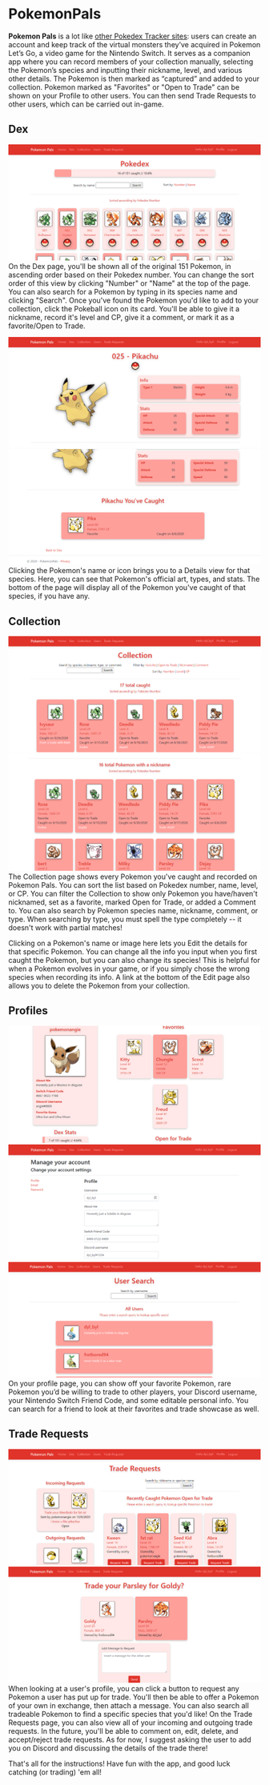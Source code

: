 # PokemonPals

**Pokemon Pals** is a lot like [other Pokedex Tracker sites](https://pokedextracker.com/): users can create an account and keep track of the virtual monsters they’ve acquired in Pokemon Let’s Go, a video game for the Nintendo Switch. It serves as a companion app where you can record members of your collection manually, selecting the Pokemon’s species and inputting their nickname, level, and various other details. The Pokemon is then marked as “captured” and added to your collection. Pokemon marked as "Favorites" or "Open to Trade" can be shown on your Profile to other users. You can then send Trade Requests to other users, which can be carried out in-game.

## Dex
![Dex view](https://github.com/dylbyl/PokemonPals/blob/master/images/Dex.png?raw=true)
On the Dex page, you'll be shown all of the original 151 Pokemon, in ascending order based on their Pokedex number. You can change the sort order of this view by clicking "Number" or "Name" at the top of the page. You can also search for a Pokemon by typing in its species name and clicking "Search". Once you've found the Pokemon you'd like to add to your collection, click the Pokeball icon on its card. You'll be able to give it a nickname, record it's level and CP, give it a comment, or mark it as a favorite/Open to Trade.

![Dex Details view](https://github.com/dylbyl/PokemonPals/blob/master/images/Details1.png?raw=true)
![Dex Collection view](https://github.com/dylbyl/PokemonPals/blob/master/images/Details2.png?raw=true)
Clicking the Pokemon's name or icon brings you to a Details view for that species. Here, you can see that Pokemon's official art, types, and stats. The bottom of the page will display all of the Pokemon you've caught of that species, if you have any.

## Collection
![Collection view](https://github.com/dylbyl/PokemonPals/blob/master/images/Collection.png?raw=true)
![Filtered Collection view](https://github.com/dylbyl/PokemonPals/blob/master/images/CollectionFiltered.png?raw=true)
The Collection page shows every Pokemon you've caught and recorded on Pokemon Pals. You can sort the list based on Pokedex number, name, level, or CP. You can filter the Collection to show only Pokemon you have/haven't nicknamed, set as a favorite, marked Open for Trade, or added a Comment to. You can also search by Pokemon species name, nickname, comment, or type. When searching by type, you must spell the type completely -- it doesn't work with partial matches!

Clicking on a Pokemon's name or image here lets you Edit the details for that specific Pokemon. You can change all the info you input when you first caught the Pokemon, but you can also change its species! This is helpful for when a Pokemon evolves in your game, or if you simply chose the wrong species when recording its info. A link at the bottom of the Edit page also allows you to delete the Pokemon from your collection.

## Profiles
![User Profile](https://github.com/dylbyl/PokemonPals/blob/master/images/Profile.png?raw=true)
![Editing your Profile](https://github.com/dylbyl/PokemonPals/blob/master/images/ProfileEdit.png?raw=true)
![Searching for a User](https://github.com/dylbyl/PokemonPals/blob/master/images/UserSearch.png?raw=true)
On your profile page, you can show off your favorite Pokemon, rare Pokemon you’d be willing to trade to other players, your Discord username, your Nintendo Switch Friend Code, and some editable personal info. You can search for a friend to look at their favorites and trade showcase as well.

## Trade Requests
![Trade Requests page](https://github.com/dylbyl/PokemonPals/blob/master/images/Requests.png?raw=true)
![Sending a Trade Request](https://github.com/dylbyl/PokemonPals/blob/master/images/SendRequest.png?raw=true)
When looking at a user's profile, you can click a button to request any Pokemon a user has put up for trade. You'll then be able to offer a Pokemon of your own in exchange, then attach a message. You can also search all tradeable Pokemon to find a specific species that you'd like! On the Trade Requests page, you can also view all of your incoming and outgoing trade requests. In the future, you'll be able to comment on, edit, delete, and accept/reject trade requests. As for now, I suggest asking the user to add you on Discord and discussing the details of the trade there!

That's all for the instructions! Have fun with the app, and good luck catching (or trading) 'em all!

